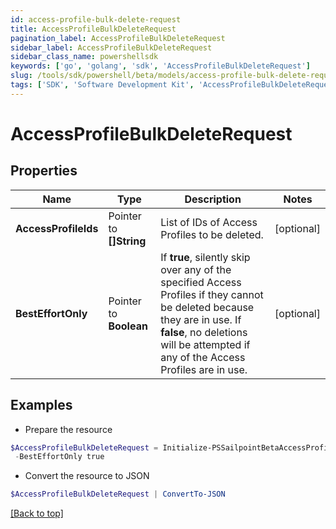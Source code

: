 ```yaml
---
id: access-profile-bulk-delete-request
title: AccessProfileBulkDeleteRequest
pagination_label: AccessProfileBulkDeleteRequest
sidebar_label: AccessProfileBulkDeleteRequest
sidebar_class_name: powershellsdk
keywords: ['go', 'golang', 'sdk', 'AccessProfileBulkDeleteRequest'] 
slug: /tools/sdk/powershell/beta/models/access-profile-bulk-delete-request
tags: ['SDK', 'Software Development Kit', 'AccessProfileBulkDeleteRequest']
---
```



# AccessProfileBulkDeleteRequest

## Properties

Name | Type | Description | Notes
------------ | ------------- | ------------- | -------------
**AccessProfileIds** |  Pointer to **[]String** | List of IDs of Access Profiles to be deleted. | [optional] 
**BestEffortOnly** |  Pointer to **Boolean** | If **true**, silently skip over any of the specified Access Profiles if they cannot be deleted because they are in use. If **false**, no deletions will be attempted if any of the Access Profiles are in use. | [optional] 

## Examples

- Prepare the resource
```powershell
$AccessProfileBulkDeleteRequest = Initialize-PSSailpointBetaAccessProfileBulkDeleteRequest  -AccessProfileIds [2c9180847812e0b1017817051919ecca, 2c9180887812e0b201781e129f151816] `
 -BestEffortOnly true
```

- Convert the resource to JSON
```powershell
$AccessProfileBulkDeleteRequest | ConvertTo-JSON
```


[[Back to top]](#) 

